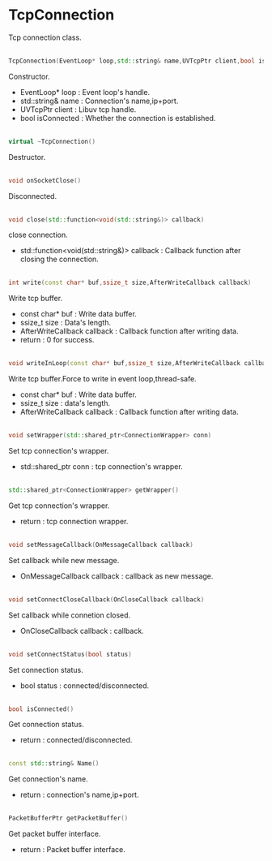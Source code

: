 # TcpConnection
Tcp connection class.
<br></br>
```C++
TcpConnection(EventLoop* loop,std::string& name,UVTcpPtr client,bool isConnected = true)
```
Constructor.
* EventLoop* loop : Event loop's handle.
* std::string& name :  Connection's name,ip+port.
* UVTcpPtr client : Libuv tcp handle.
* bool isConnected  : Whether the connection is established.
<br></br>
```C++
virtual ~TcpConnection()
```
Destructor.
<br></br>
```C++
void onSocketClose()
```
Disconnected.
<br></br>
```C++
void close(std::function<void(std::string&)> callback)
```
close connection.
* std::function<void(std::string&)> callback : Callback function after closing the connection.
<br></br>
```C++
int write(const char* buf,ssize_t size,AfterWriteCallback callback)
```
Write tcp buffer.
* const char* buf : Write data buffer.
* ssize_t size : Data's length.
* AfterWriteCallback callback : Callback function after writing data.
* return : 0 for success.
<br></br>
```C++
void writeInLoop(const char* buf,ssize_t size,AfterWriteCallback callback)
```
Write tcp buffer.Force to write in event loop,thread-safe.
* const char* buf : Write data buffer.
* ssize_t size : data's length.
* AfterWriteCallback callback : Callback function after writing data.
<br></br>
```C++
void setWrapper(std::shared_ptr<ConnectionWrapper> conn)
```
Set tcp connection's wrapper.
* std::shared_ptr<ConnectionWrapper> conn : tcp connection's wrapper.
<br></br>
```C++
std::shared_ptr<ConnectionWrapper> getWrapper()
```
Get tcp connection's wrapper.
* return : tcp connection wrapper.
<br></br>
```C++
void setMessageCallback(OnMessageCallback callback)
```
Set callback while new message.
* OnMessageCallback callback : callback as new message.
<br></br>
```C++
void setConnectCloseCallback(OnCloseCallback callback)
```
Set callback while connetion closed.
* OnCloseCallback callback : callback.
<br></br>
```C++
void setConnectStatus(bool status)
```
Set connection status.
* bool status : connected/disconnected.
<br></br>
```C++
bool isConnected()
```
Get connection status.
* return : connected/disconnected.
<br></br>
```C++
const std::string& Name()
```
Get connection's name.
* return : connection's name,ip+port.
<br></br>
```C++
PacketBufferPtr getPacketBuffer()
```
Get packet buffer interface.
* return : Packet buffer interface.
